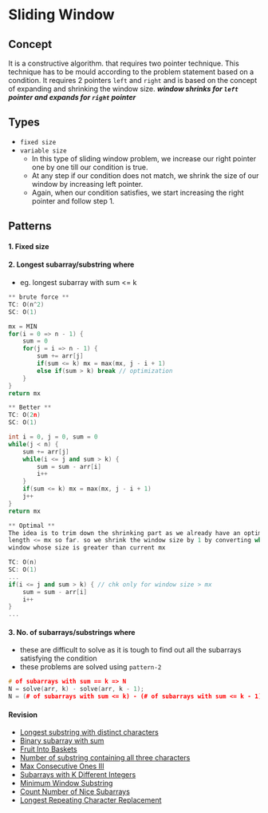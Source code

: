 
# Sliding Window

## Concept
It is a constructive algorithm. that requires two pointer technique. This technique has to be mould according to the problem statement based on a condition. It requires 2 pointers `left` and `right` and is based on the concept of expanding and shrinking the window size. *__window shrinks for `left` pointer and expands for `right` pointer__*


## Types
* `fixed size`
* `variable size`
    - In this type of sliding window problem, we increase our     right pointer one by one till our condition is true.
    - At any step if our condition does not match, we shrink the size of our window by increasing left pointer.
    - Again, when our condition satisfies, we start increasing the right pointer and follow step 1.

## Patterns
#### 1. Fixed size
#### 2. Longest subarray/substring where <condition>
- eg. longest subarray with sum <= k
```cpp
** brute force **
TC: O(n^2)
SC: O(1)

mx = MIN
for(i = 0 => n - 1) {
    sum = 0
    for(j = i => n - 1) {
        sum += arr[j]
        if(sum <= k) mx = max(mx, j - i + 1)
        else if(sum > k) break // optimization
    }
}
return mx
```

```cpp
** Better **
TC: O(2n)
SC: O(1)

int i = 0, j = 0, sum = 0
while(j < n) {
    sum += arr[j]
    while(i <= j and sum > k) {
        sum = sum - arr[i]
        i++
    }
    if(sum <= k) mx = max(mx, j - i + 1)
    j++
}
return mx
```

```cpp
** Optimal **
The idea is to trim down the shrinking part as we already have an optimal solution in variable mx. so we dont need a
length <= mx so far. so we shrink the window size by 1 by converting while loop to if chk and see if we can obtain a
window whose size is greater than current mx

TC: O(n)
SC: O(1)
...
if(i <= j and sum > k) { // chk only for window size > mx
    sum = sum - arr[i]
    i++
}
...
```

#### 3. No. of subarrays/substrings where <condition>
- these are difficult to solve as it is tough to find out all the subarrays satisfying the condition
- these problems are solved using `pattern-2`
```cpp
# of subarrays with sum == k => N
N = solve(arr, k) - solve(arr, k - 1);
N = (# of subarrays with sum <= k) - (# of subarrays with sum <= k - 1)
```

#### Revision
- [Longest substring with distinct characters](https://www.geeksforgeeks.org/problems/longest-distinct-characters-in-string5848/1?page=1&sprint=cd7efdc1e9a023839c3b9c0155ad1d7c&sortBy=submissions)
- [Binary subarray with sum](https://www.geeksforgeeks.org/problems/binary-subarray-with-sum/1?page=1&sprint=7bf27b675324d23aa478f42454c72fa6&sortBy=submissions)
- [Fruit Into Baskets](https://takeuforward.org/plus/dsa/problems/fruit-into-baskets)
- [Number of substring containing all three characters](https://leetcode.com/problems/number-of-substrings-containing-all-three-characters/description/)
- [Max Consecutive Ones III](https://leetcode.com/problems/max-consecutive-ones-iii/description/)
- [Subarrays with K Different Integers](https://leetcode.com/problems/subarrays-with-k-different-integers/description/)
- [Minimum Window Substring](https://www.geeksforgeeks.org/problems/minimum-window-subsequence/1)
- [Count Number of Nice Subarrays](https://leetcode.com/problems/count-number-of-nice-subarrays/description/)
- [Longest Repeating Character Replacement](https://leetcode.com/problems/longest-repeating-character-replacement/)
